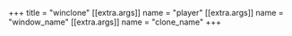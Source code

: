 +++
title = "winclone"
[[extra.args]]
name = "player"
[[extra.args]]
name = "window_name"
[[extra.args]]
name = "clone_name"
+++